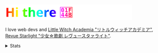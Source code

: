 ### ![Hi there](./greeting.svg)

I love web devs and [Little Witch Academia "リトルウィッチアカデミア"](http://littlewitchacademia.jp/), [Revue Starlight "少女☆歌劇 レヴュースタァライト"](https://revuestarlight.com/).

<details>

  <summary>Stats</summary>

  <p>
    <img align="left" src="https://github-readme-stats.vercel.app/api?username=ygkn&show_icons=true&count_private=true" alt="ygkn's GitHub stats" />
    <img align="left" src="https://github-readme-stats.vercel.app/api/top-langs/?username=ygkn&langs_count=10" alt="Most used languages" />
  </p>

</details>
